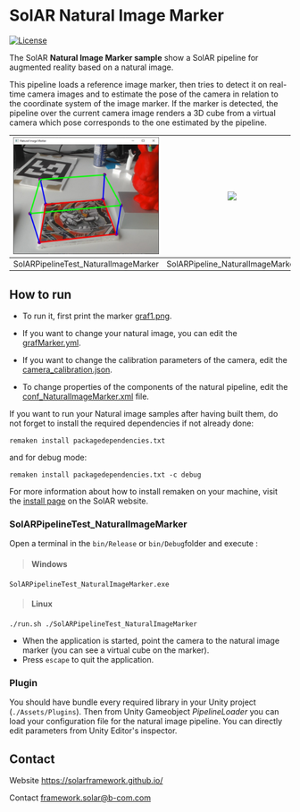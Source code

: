 # SolAR Natural Image Marker

[![License](https://img.shields.io/github/license/SolARFramework/NaturalImageMarker?style=flat-square&label=License)](https://www.apache.org/licenses/LICENSE-2.0)

The SolAR **Natural Image Marker sample** show a SolAR pipeline for augmented reality based on a natural image.
 
This pipeline loads a reference image marker, then tries to detect it on real-time camera images and to estimate the pose of the camera in relation to the coordinate system of the image marker. If the marker is detected, the pipeline over the current camera image renders a 3D cube from a virtual camera which pose corresponds to the one estimated by the pipeline.


| ![](./SolARPipeline_NaturalImageMarker/tests/SolARPipelineTest_NaturalImageMarker/standalone.jpg) | ![](./SolARPipeline_NaturalImageMarker/plugin.jpg) |
|:-:|:-:|
| SolARPipelineTest_NaturalImageMarker | SolARPipeline_NaturalImageMarker | 


## How to run

* To run it, first print the marker [graf1.png](./SolARPipeline_NaturalImageMarker/tests/SolARPipelineTest_NaturalImageMarker/graf1.png).

* If you want to change your natural image, you can edit the [grafMarker.yml](./SolARPipeline_NaturalImageMarker/tests/SolARPipelineTest_NaturalImageMarker/grafMarker.yml).

* If you want to change the calibration parameters of the camera, edit the [camera_calibration.json](./SolARPipeline_NaturalImageMarker/tests/SolARPipelineTest_NaturalImageMarker/camera_calibration.json).

* To change properties of the components of the natural pipeline, edit the [conf_NaturalImageMarker.xml](./SolARPipeline_NaturalImageMarker/tests/SolARPipelineTest_NaturalImageMarker/SolARPipelineTest_NaturalImageMarker_conf.xml) file.

If you want to run your Natural image samples after having built them, do not forget to install the required dependencies if not already done:

<pre><code>remaken install packagedependencies.txt</code></pre>

and for debug mode:

<pre><code>remaken install packagedependencies.txt -c debug</code></pre>

For more information about how to install remaken on your machine, visit the [install page](https://solarframework.github.io/install/) on the SolAR website.



 ### SolARPipelineTest_NaturalImageMarker

Open a terminal in the `bin/Release` or `bin/Debug`folder and execute :

> #### Windows
>
	SolARPipelineTest_NaturalImageMarker.exe

> #### Linux
>
	./run.sh ./SolARPipelineTest_NaturalImageMarker   

*  When the application is started, point the camera to the natural image marker (you can see a virtual cube on the marker). 
* Press `escape` to quit the application.

### Plugin

You should have bundle every required library in your Unity project (`./Assets/Plugins`). Then from Unity Gameobject *PipelineLoader* you can load your configuration file for the natural image pipeline. You can directly edit parameters from Unity Editor's inspector.

## Contact 
Website https://solarframework.github.io/

Contact framework.solar@b-com.com




